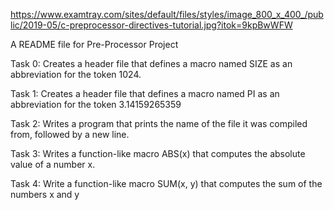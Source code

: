https://www.examtray.com/sites/default/files/styles/image_800_x_400_/public/2019-05/c-preprocessor-directives-tutorial.jpg?itok=9kpBwWFW


A README file for Pre-Processor Project

Task 0: 
Creates a header file that defines a macro named SIZE as an abbreviation for the token 1024.

Task 1:
Creates a header file that defines a macro named PI as an abbreviation for the token 3.14159265359

Task 2:
Writes a program that prints the name of the file it was compiled from, followed by a new line.

Task 3:
Writes a function-like macro ABS(x) that computes the absolute value of a number x.

Task 4:
Write a function-like macro SUM(x, y) that computes the sum of the numbers x and y

